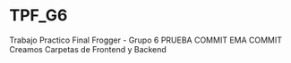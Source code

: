 # TPF_G6
Trabajo Practico Final Frogger - Grupo 6
PRUEBA COMMIT
EMA COMMIT
Creamos Carpetas de Frontend y Backend 